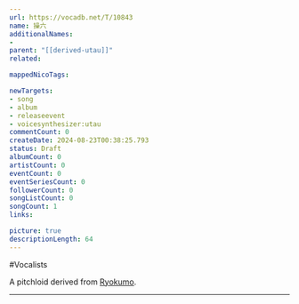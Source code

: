 ```yaml
---
url: https://vocadb.net/T/10843
name: 操六
additionalNames: 
- 
parent: "[[derived-utau]]"
related:

mappedNicoTags:

newTargets:
- song
- album
- releaseevent
- voicesynthesizer:utau
commentCount: 0
createDate: 2024-08-23T00:38:25.793
status: Draft
albumCount: 0
artistCount: 0
eventCount: 0
eventSeriesCount: 0
followerCount: 0
songListCount: 0
songCount: 1
links: 

picture: true
descriptionLength: 64
---
```


#Vocalists

A pitchloid derived from [Ryokumo](https://vocadb.net/Ar/49138).

---

